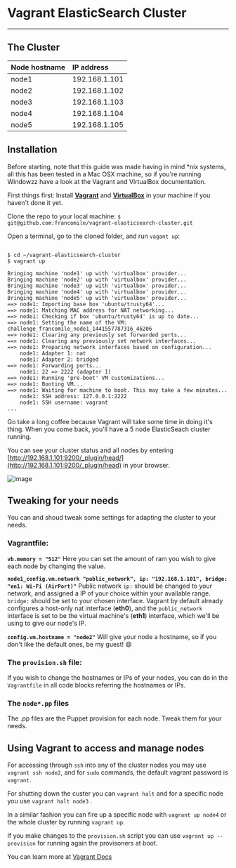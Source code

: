 # Vagrant ElasticSearch Cluster
___


## The Cluster

| Node hostname | IP address    |
|:--------------|:--------------|
| node1         | 192.168.1.101 |
| node2         | 192.168.1.102 |
| node3         | 192.168.1.103 |
| node4         | 192.168.1.104 |
| node5         | 192.168.1.105 |


## Installation   

Before starting, note that this guide was made having in mind \*nix systems, all this has been tested in a Mac OSX machine, so if you're running Windowzz have a look at the Vagrant and VirtualBox documentation.    


First things first: Install **[Vagrant](https://www.vagrantup.com)** and **[VirtualBox](https://www.virtualbox.org)** in your machine if you haven't done it yet.    

Clone the repo to your local machine: `$ git@github.com:francomile/vagrant-elasticsearch-cluster.git`   

Open a terminal, go to the cloned folder, and run `vagant up`:    


```shell

$ cd ~/vagrant-elasticsearch-cluster
$ vagrant up

Bringing machine 'node1' up with 'virtualbox' provider...
Bringing machine 'node2' up with 'virtualbox' provider...
Bringing machine 'node3' up with 'virtualbox' provider...
Bringing machine 'node4' up with 'virtualbox' provider...
Bringing machine 'node5' up with 'virtualbox' provider...
==> node1: Importing base box 'ubuntu/trusty64'...
==> node1: Matching MAC address for NAT networking...
==> node1: Checking if box 'ubuntu/trusty64' is up to date...
==> node1: Setting the name of the VM: challenge_francomile_node1_1441557787316_46206
==> node1: Clearing any previously set forwarded ports...
==> node1: Clearing any previously set network interfaces...
==> node1: Preparing network interfaces based on configuration...
    node1: Adapter 1: nat
    node1: Adapter 2: bridged
==> node1: Forwarding ports...
    node1: 22 => 2222 (adapter 1)
==> node1: Running 'pre-boot' VM customizations...
==> node1: Booting VM...
==> node1: Waiting for machine to boot. This may take a few minutes...
    node1: SSH address: 127.0.0.1:2222
    node1: SSH username: vagrant
...

```    


Go take a long coffee because Vagrant will take some time in doing it's thing.
When you come back, you'll have a 5 node ElasticSeach cluster running.    


You can see your cluster status and all nodes by entering [http://192.168.1.101:9200/_plugin/head/](http://192.168.1.101:9200/_plugin/head) in your browser.    

![image](http://i60.tinypic.com/51dif6.png)   


## Tweaking for your needs

You can and shoud tweak some settings for adapting the cluster to your needs.   

### Vagrantfile:     

**`vb.memory = "512"`**  Here you can set the amount of ram you wish to give each node by changing the value.    

**`node1_config.vm.network "public_network", ip: "192.168.1.101", bridge: "en1: Wi-Fi (AirPort)"`** Public network `ip:` should be changed to your  network, and assigned a IP of your choice within your available range. `bridge:` should be set to your chosen interface. Vagrant by default already configures a host-only nat interface (**eth0**), and the `public_network` interface is set to be the virtual machine's (**eth1**) interface, which we'll be using to give our node's IP.    

**`config.vm.hostname = "node2"`** Will give your node a hostname, so if you don't like the default ones, be my guest! 😄    

### The `provision.sh` file:    

If you wish to change the hostnames or IPs of your nodes, you can do in the `Vagrantfile` in all code blocks referring the hostnames or IPs.   

### The `node*.pp` files   
The .pp files are the Puppet provision for each node. Tweak them for your needs.


## Using Vagrant to access and manage nodes

For accessing through `ssh` into any of the cluster nodes you may use `vagrant ssh node2`, and for `sudo` commands, the default vagrant password is `vagrant`.    

For shutting down the custer you can `vagrant halt` and for a specific node you use `vagrant halt node3` . 		

In a similar fashion you can fire up a specific node with `vagrant up node4` or the whole cluster by running `vagrant up`.	    

If you make changes to the `provision.sh` script you can use `vagrant up --provision` for running again the provisoners at boot.   

You can learn more at [Vagrant Docs](https://docs.vagrantup.com/v2/)
